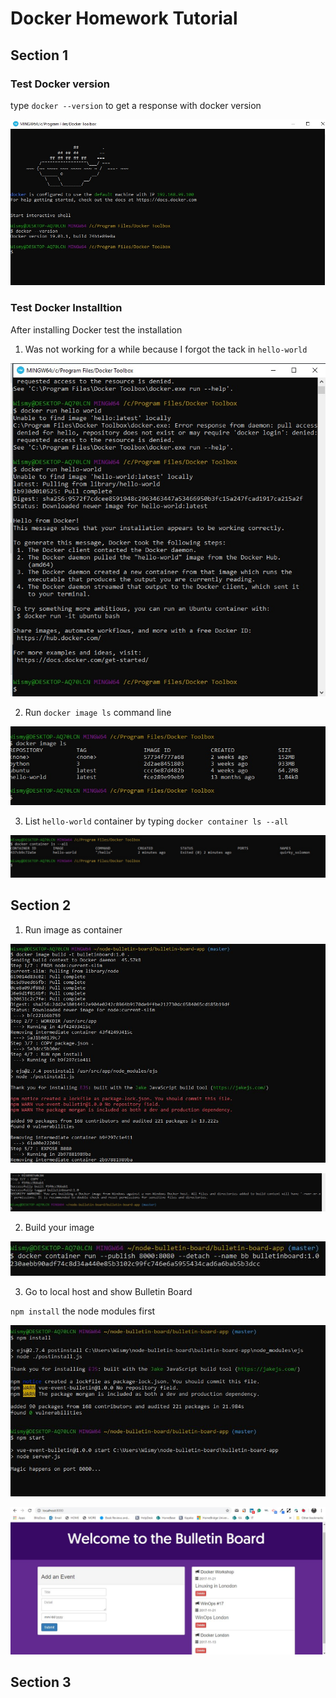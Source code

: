 # Docker Homework Tutorial

## Section 1

### Test Docker version

type `` docker --version `` to get a response with docker version

![](images/dockerversion.jpg)


### Test Docker Installtion

After installing Docker test the installation

1. Was not working for a while because I forgot the tack  in  ``hello-world``

![](images/test1.jpg)

2. Run `docker image ls` command line

![](images/test2.jpg)

3. List `hello-world` container by typing `docker container ls --all`

![](images/test3.jpg)

## Section 2

1. Run image as container

![](images/runbuild.JPG)

![](images/runbuild2.JPG)

2. Build your image

![](images/runimage.JPG)

3. Go to local host and show Bulletin Board

`npm install` the node modules first

![](images/npminstall.JPG)

![](images/bulletinboard.JPG)

## Section 3
